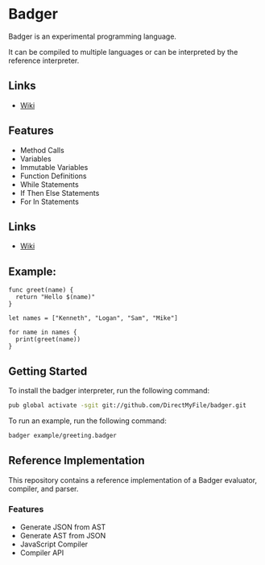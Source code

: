 # Badger

Badger is an experimental programming language.

It can be compiled to multiple languages or can be interpreted by the reference interpreter.

## Links

- [Wiki](https://github.com/DirectMyFile/badger/wiki)

## Features

- Method Calls
- Variables
- Immutable Variables
- Function Definitions
- While Statements
- If Then Else Statements
- For In Statements

## Links

- [Wiki]()


## Example:

```badger
func greet(name) {
  return "Hello $(name)"
}

let names = ["Kenneth", "Logan", "Sam", "Mike"]

for name in names {
  print(greet(name))
}
```

## Getting Started

To install the badger interpreter, run the following command:

```bash
pub global activate -sgit git://github.com/DirectMyFile/badger.git
```

To run an example, run the following command:

```bash
badger example/greeting.badger
```

## Reference Implementation

This repository contains a reference implementation of a Badger evaluator, compiler, and parser.

### Features

- Generate JSON from AST
- Generate AST from JSON
- JavaScript Compiler
- Compiler API
